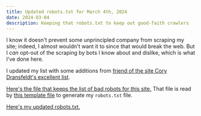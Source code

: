```yaml
---
title: Updated robots.txt for March 4th, 2024
date: 2024-03-04
description: Keeping that robots.txt to keep out good-faith crawlers
---
```


I know it doesn't prevent some unprincipled company from scraping my site; indeed, I almost wouldn't want it to since that would break the web. But I *can* opt-out of the scraping by bots I know about and dislike, which is what I've done here.

I updated my list with some additions from [friend of the site Cory Dransfeldt's excellent list](https://coryd.dev/posts/2024/go-ahead-and-block-ai-web-crawlers/).

[Here's the file that keeps the list of bad robots for this site.](https://github.com/drhayes/drhayes.io/blob/b546604006e2f931715d70291cea79ea9d4a442b/src/data/badRobots.js) That file is read by [this template file](https://github.com/drhayes/drhayes.io/blob/b546604006e2f931715d70291cea79ea9d4a442b/src/robots.njk) to generate my `robots.txt` file.

[Here's my updated robots.txt.](/robots.txt)
